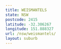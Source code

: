 ```yaml
---
title: WEISMANTELS
state: NSW
postcode: 2415
latitude: -32.306267
longitude: 151.888327
url: /nsw/weismantels/
layout: suburb
---
```

